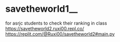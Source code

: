# savetheworld1__
for asrjc students to check their ranking in class
https://savetheworld2.ruxi00.repl.co/
https://replit.com/@Ruxi00/savetheworld2#main.py
